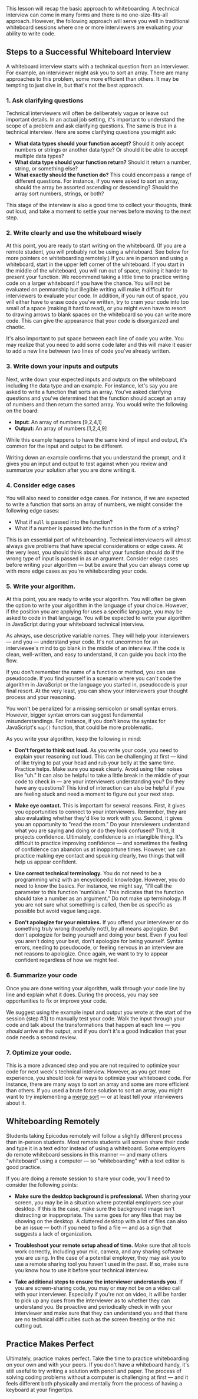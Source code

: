 This lesson will recap the basic approach to whiteboarding. A technical interview can come in many forms and there is no one-size-fits-all approach. However, the following approach will serve you well in traditional whiteboard sessions where one or more interviewers are evaluating your ability to write code.

## Steps to a Successful Whiteboard Interview

A whiteboard interview starts with a technical question from an interviewer. For example, an interviewer might ask you to sort an array. There are many approaches to this problem, some more efficient than others. It may be tempting to just dive in, but that's not the best approach. 

### 1. Ask clarifying questions
Technical interviewers will often be deliberately vague or leave out important details. In an actual job setting, it's important to understand the scope of a problem and ask clarifying questions. The same is true in a technical interview. Here are some clarifying questions you might ask:

  * **What data types should your function accept?** Should it only accept numbers or strings or another data type? Or should it be able to accept multiple data types?
  * **What data type should your function return?** Should it return a number, string, or something else?
  * **What exactly should the function do?** This could encompass a range of different questions. For instance, if you were asked to sort an array, should the array be assorted ascending or descending? Should the array sort numbers, strings, or both?

This stage of the interview is also a good time to collect your thoughts, think out loud, and take a moment to settle your nerves before moving to the next step.

### 2. Write clearly and use the whiteboard wisely
At this point, you are ready to start writing on the whiteboard. (If you are a remote student, you will probably not be using a whiteboard. See below for more pointers on whiteboarding remotely.) If you are in person and using a whiteboard, start in the upper left corner of the whiteboard. If you start in the middle of the whiteboard, you will run out of space, making it harder to present your function. We recommend taking a little time to practice writing code on a larger whiteboard if you have the chance. You will not be evaluated on penmanship but illegible writing will make it difficult for interviewers to evaluate your code. In addition, if you run out of space, you will either have to erase code you've written, try to cram your code into too small of a space (making it hard to read), or you might even have to resort to drawing arrows to blank spaces on the whiteboard so you can write more code. This can give the appearance that your code is disorganized and chaotic.

It's also important to put space between each line of code you write. You may realize that you need to add some code later and this will make it easier to add a new line between two lines of code you've already written.

### 3. Write down your inputs and outputs 
Next, write down your expected inputs and outputs on the whiteboard including the data type and an example. For instance, let's say you are asked to write a function that sorts an array. You've asked clarifying questions and you've determined that the function should accept an array of numbers and then return the sorted array. You would write the following on the board:

  * **Input:** An array of numbers [9,2,4,1]
  * **Output:** An array of numbers [1,2,4,9]

While this example happens to have the same kind of input and output, it's common for the input and output to be different.

Writing down an example confirms that you understand the prompt, and it gives you an input and output to test against when you review and summarize your solution after you are done writing it.

### 4. Consider edge cases
You will also need to consider edge cases. For instance, if we are expected to write a function that sorts an array of numbers, we might consider the following edge cases:

  * What if `null` is passed into the function?
  * What if a number is passed into the function in the form of a string?

This is an essential part of whiteboarding. Technical interviewers will almost always give problems that have special considerations or edge cases. At the very least, you should think about what your function should do if the wrong type of input is passed in as an argument. Consider edge cases before writing your algorithm — but be aware that you can always come up with more edge cases as you're whiteboarding your code.

### 5. Write your algorithm.
At this point, you are ready to write your algorithm. You will often be given the option to write your algorithm in the language of your choice. However, if the position you are applying for uses a specific language, you may be asked to code in that language. You will be expected to write your algorithm in JavaScript during your whiteboard technical interview.

As always, use descriptive variable names. They will help your interviewers — and you — understand your code. It's not uncommon for an interviewee's mind to go blank in the middle of an interview. If the code is clean, well-written, and easy to understand, it can guide you back into the flow.

If you don't remember the name of a function or method, you can use pseudocode. If you find yourself in a scenario where you can't code the algorithm in JavaScript or the language you started in, pseudocode is your final resort. At the very least, you can show your interviewers your thought process and your reasoning.

You won't be penalized for a missing semicolon or small syntax errors. However, bigger syntax errors can suggest fundamental misunderstandings. For instance, if you don't know the syntax for JavaScript's `map()` function, that could be more problematic.

As you write your algorithm, keep the following in mind:

* **Don't forget to think out loud.** As you write your code, you need to explain your reasoning out loud. This can be challenging at first — kind of like trying to pat your head and rub your belly at the same time. Practice helps. Make sure you speak clearly. Avoid using filler noises like "uh." It can also be helpful to take a little break in the middle of your code to check in — are your interviewers understanding you? Do they have any questions? This kind of interaction can also be helpful if you are feeling stuck and need a moment to figure out your next step.

* **Make eye contact.** This is important for several reasons. First, it gives you opportunities to connect to your interviewers. Remember, they are also evaluating whether they'd like to work with you. Second, it gives you an opportunity to "read the room." Do your interviewers understand what you are saying and doing or do they look confused? Third, it projects confidence. Ultimately, confidence is an intangible thing. It's difficult to practice improving confidence — and sometimes the feeling of confidence can abandon us at inopportune times. However, we can practice making eye contact and speaking clearly, two things that will help us appear confident.

* **Use correct technical terminology.** You do not need to be a programming whiz with an encyclopedic knowledge. However, you do need to know the basics. For instance, we might say, "I'll call the parameter to this function 'numValue.' This indicates that the function should take a number as an argument." Do not make up terminology. If you are not sure what something is called, then be as specific as possible but avoid vague language.

* **Don't apologize for your mistakes.** If you offend your interviewer or do something truly wrong (hopefully not!), by all means apologize. But don't apologize for being yourself and doing your best. Even if you feel you aren't doing your best, don't apologize for being yourself. Syntax errors, needing to pseudocode, or feeling nervous in an interview are not reasons to apologize. Once again, we want to try to appear confident regardless of how we might feel.

### 6. Summarize your code
Once you are done writing your algorithm, walk through your code line by line and explain what it does. During the process, you may see opportunities to fix or improve your code. 

We suggest using the example input and output you wrote at the start of the session (step #3) to manually test your code. Walk the input through your code and talk about the transformations that happen at each line — you _should_ arrive at the output, and if you don't it's a good indication that your code needs a second review.

### 7. Optimize your code. 
This is a more advanced step and you are not required to optimize your code for next week's technical interview. However, as you get more experience, you should look for ways to optimize your whiteboard code. For instance, there are many ways to sort an array and some are more efficient than others. If you used a brute force solution to sort an array, you might want to try implementing a [merge sort](https://en.wikipedia.org/wiki/Merge_sort) — or at least tell your interviewers about it.

## Whiteboarding Remotely

Students taking Epicodus remotely will follow a slightly different process than in-person students. Most remote students will screen share their code and type it in a text editor instead of using a whiteboard. Some employers do remote whiteboard sessions in this manner — and many others "whiteboard" using a computer — so "whiteboarding" with a text editor is good practice.

If you are doing a remote session to share your code, you'll need to consider the following points:

* **Make sure the desktop background is professional.** When sharing your screen, you may be in a situation where potential employers see your desktop. If this is the case, make sure the background image isn't distracting or inappropriate. The same goes for any files that may be showing on the desktop. A cluttered desktop with a lot of files can also be an issue — both if you need to find a file — and as a sign that suggests a lack of organization.

* **Troubleshoot your remote setup ahead of time.** Make sure that all tools work correctly, including your mic, camera, and any sharing software you are using. In the case of a potential employer, they may ask you to use a remote sharing tool you haven't used in the past. If so, make sure you know how to use it before your technical interview.

* **Take additional steps to ensure the interviewer understands you.** If you are screen-sharing code, you may or may not be on a video call with your interviewer. Especially if you're not on video, it will be harder to pick up any cues from the interviewer as to whether they can understand you. Be proactive and periodically check in with your interviewer and make sure that they can understand you and that there are no technical difficulties such as the screen freezing or the mic cutting out.

## Practice Makes Perfect

Ultimately, practice makes perfect. Take the time to practice whiteboarding on your own and with your peers. If you don't have a whiteboard handy, it's still useful to try writing a solution with pencil and paper. The process of solving coding problems without a computer is challenging at first — and it feels different both physically and mentally from the process of having a keyboard at your fingertips.